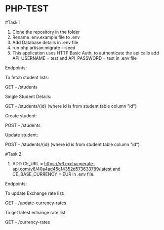 # PHP-TEST

#Task 1

1. Clone the repository in the folder
2. Rename .env.example file to .env
3. Add Database details in .env file
4. run php artisan:migrate --seed
5. This application uses HTTP Basic Auth, to authenticate the api calls add API_USERNAME = test and API_PASSWORD = test in .env file

Endpoints:

To fetch student lists:

GET - /students

Single Student Details:

GET - /students/{id} (where id is from student table column "id")

Create student:

POST - /students

Update student:

POST - /students/{id} (where id is from student table column "id")



#Task 2

1. ADD CE_URL = https://v6.exchangerate-api.com/v6/40a4ad45c14352d573633789/latest and CE_BASE_CURRENCY = EUR in .env file.

Endpoints:

To update Exchange rate list:

GET - /update-currency-rates

To get latest echange rate list:

GET - /currency-rates
